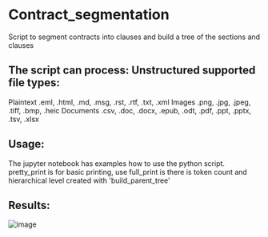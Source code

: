 # Contract_segmentation
Script to segment contracts into clauses and build a tree of the sections and clauses

## The script can process: Unstructured supported file types:
Plaintext .eml, .html, .md, .msg, .rst, .rtf, .txt, .xml Images .png, .jpg, .jpeg, .tiff, .bmp, .heic Documents .csv, .doc, .docx, .epub, .odt, .pdf, .ppt, .pptx, .tsv, .xlsx

## Usage:
The jupyter notebook has examples how to use the python script.
pretty_print is for basic printing, use full_print is there is token count and hierarchical level created with 'build_parent_tree'
## Results:
![image](https://github.com/mbenetti/contract_segmentation/assets/27162948/8ee1e7d4-87e8-4fa5-a74f-c8657388d73b)

